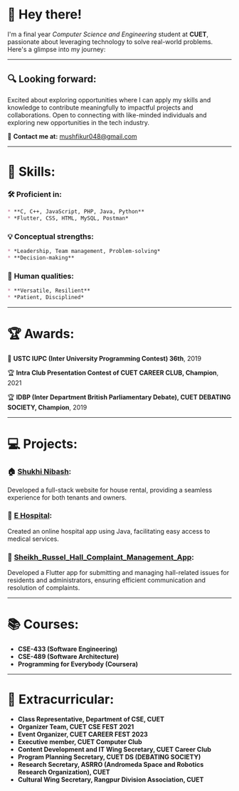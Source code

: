 # 🚀 **Hey there!**
I'm a final year *Computer Science and Engineering* student at **CUET**, passionate about leveraging technology to solve real-world problems. Here's a glimpse into my journey:

---

## 🔍 **Looking forward**:

Excited about exploring opportunities where I can apply my skills and knowledge to contribute meaningfully to impactful projects and collaborations. Open to connecting with like-minded individuals and exploring new opportunities in the tech industry.

📧 **Contact me at:** mushfikur048@gmail.com

---

# 🚀 **Skills**:

### 🛠️ **Proficient in**:
```markdown
* **C, C++, JavaScript, PHP, Java, Python**
* *Flutter, CSS, HTML, MySQL, Postman*
```

### 💡 **Conceptual strengths**:
```markdown
* *Leadership, Team management, Problem-solving*
* **Decision-making**
```

### 🌟 **Human qualities**:
```markdown
* **Versatile, Resilient**
* *Patient, Disciplined*
```

---

# 🏆 **Awards**:

🥇 **USTC IUPC (Inter University Programming Contest) 36th**, 2019

🏆 **Intra Club Presentation Contest of CUET CAREER CLUB, Champion**, 2021

🏆 **IDBP (Inter Department British Parliamentary Debate), CUET DEBATING SOCIETY, Champion**, 2019

---

# 💻 **Projects**:

### 🏠 [Shukhi Nibash](https://github.com/mushfikur-rahman/Shukhi_Nibash):
Developed a full-stack website for house rental, providing a seamless experience for both tenants and owners.

### 🏥 [E Hospital](https://github.com/mushfikur-rahman/E_Hospital):
Created an online hospital app using Java, facilitating easy access to medical services.

### 🏢 [Sheikh_Russel_Hall_Complaint_Management_App](https://github.com/mushfikur-rahman/Sheikh_Russel_Hall_Complaint_Management_App):
Developed a Flutter app for submitting and managing hall-related issues for residents and administrators, ensuring efficient communication and resolution of complaints.

---

# 📚 **Courses**:

- **CSE-433 (Software Engineering)**
- **CSE-489 (Software Architecture)**
- **Programming for Everybody (Coursera)**

---

# 🌟 **Extracurricular**:

- **Class Representative, Department of CSE, CUET**
- **Organizer Team, CUET CSE FEST 2021**
- **Event Organizer, CUET CAREER FEST 2023**
- **Executive member, CUET Computer Club**
- **Content Development and IT Wing Secretary, CUET Career Club**
- **Program Planning Secretary, CUET DS (DEBATING SOCIETY)**
- **Research Secretary, ASRRO (Andromeda Space and Robotics Research Organization), CUET**
- **Cultural Wing Secretary, Rangpur Division Association, CUET**


